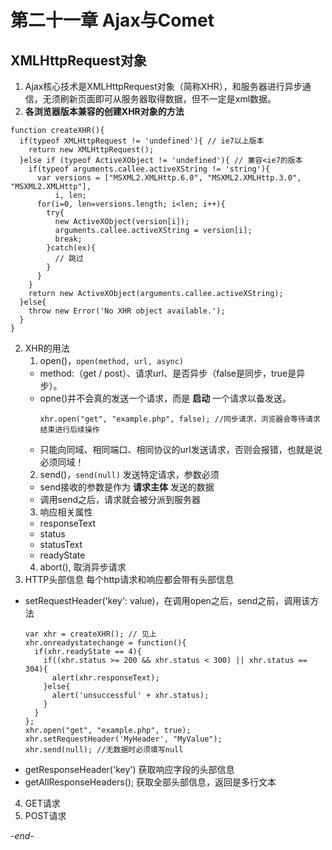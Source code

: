 # 第二十一章 Ajax与Comet

## XMLHttpRequest对象

1. Ajax核心技术是XMLHttpRequest对象（简称XHR），和服务器进行异步通信，无须刷新页面即可从服务器取得数据，但不一定是xml数据。
2. **各浏览器版本兼容的创建XHR对象的方法**
```
function createXHR(){
  if(typeof XMLHttpRequest != 'undefined'){ // ie7以上版本
    return new XMLHttpRequest();
  }else if (typeof ActiveXObject != 'undefined'){ // 兼容<ie7的版本
    if(typeof arguments.callee.activeXString != 'string'){
      var versions = ["MSXML2.XMLHttp.6.0", "MSXML2.XMLHttp.3.0", "MSXML2.XMLHttp"],
          i, len;
      for(i=0, len=versions.length; i<len; i++){
        try{
          new ActiveXObject(version[i]);
          arguments.callee.activeXString = version[i];
          break;
        }catch(ex){
          // 跳过
        }
      }
    }
    return new ActiveXObject(arguments.callee.activeXString);
  }else{
    throw new Error('No XHR object available.');
  }
}
```
2. XHR的用法
    1. open()，`open(method, url, async)`
      * method:（get / post）、请求url、是否异步（false是同步，true是异步）。
      * opne()并不会真的发送一个请求，而是 **启动** 一个请求以备发送。
        ```
        xhr.open("get", "example.php", false); //同步请求，浏览器会等待请求结束进行后续操作
        ```
      * 只能向同域、相同端口、相同协议的url发送请求，否则会报错，也就是说必须同域！
    2. send()，`send(null)` 发送特定请求，参数必须
      * send接收的参数是作为 **请求主体** 发送的数据
      * 调用send之后，请求就会被分派到服务器
    3. 响应相关属性
      * responseText
      * status
      * statusText
      * readyState
    4. abort(), 取消异步请求
3. HTTP头部信息
每个http请求和响应都会带有头部信息
  * setRequestHeader('key': value)，在调用open之后，send之前，调用该方法
    ```
    var xhr = createXHR(); // 见上
    xhr.onreadystatechange = function(){
      if(xhr.readyState == 4){
        if((xhr.status >= 200 && xhr.status < 300) || xhr.status == 304){
          alert(xhr.responseText);
        }else{
          alert('unsuccessful' + xhr.status);
        }
      }
    };
    xhr.open("get", "example.php", true);
    xhr.setRequestHeader('MyHeader', "MyValue");
    xhr.send(null); //无数据时必须填写null
    ```
  * getResponseHeader('key') 获取响应字段的头部信息
  * getAllResponseHeaders(); 获取全部头部信息，返回是多行文本
4. GET请求
5. POST请求

*-end-*
